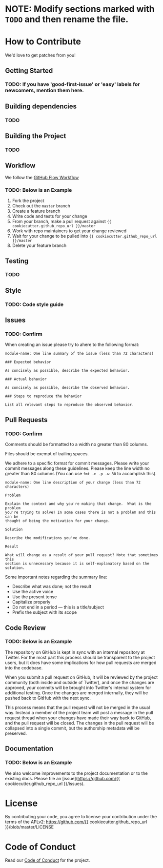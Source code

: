 # NOTE: Modify sections marked with `TODO` and then rename the file.

# How to Contribute

We'd love to get patches from you!

## Getting Started

### TODO: If you have 'good-first-issue' or 'easy' labels for newcomers, mention them here.

## Building dependencies

### TODO

## Building the Project

### TODO

## Workflow

We follow the [GitHub Flow Workflow](https://guides.github.com/introduction/flow/)

### TODO: Below is an Example

1.  Fork the project 
1.  Check out the `master` branch 
1.  Create a feature branch
1.  Write code and tests for your change 
1.  From your branch, make a pull request against `{{ cookiecutter.github_repo_url }}/master` 
1.  Work with repo maintainers to get your change reviewed 
1.  Wait for your change to be pulled into `{{ cookiecutter.github_repo_url }}/master`
1.  Delete your feature branch

## Testing

### TODO

## Style

### TODO: Code style guide

## Issues

### TODO: Confirm

When creating an issue please try to ahere to the following format:

    module-name: One line summary of the issue (less than 72 characters)

    ### Expected behavior

    As concisely as possible, describe the expected behavior.

    ### Actual behavior

    As concisely as possible, describe the observed behavior.

    ### Steps to reproduce the behavior

    List all relevant steps to reproduce the observed behavior.

## Pull Requests

### TODO: Confirm

Comments should be formatted to a width no greater than 80 columns.

Files should be exempt of trailing spaces.

We adhere to a specific format for commit messages. Please write your commit
messages along these guidelines. Please keep the line width no greater than 80
columns (You can use `fmt -n -p -w 80` to accomplish this).

    module-name: One line description of your change (less than 72 characters)

    Problem

    Explain the context and why you're making that change.  What is the problem
    you're trying to solve? In some cases there is not a problem and this can be
    thought of being the motivation for your change.

    Solution

    Describe the modifications you've done.

    Result

    What will change as a result of your pull request? Note that sometimes this
    section is unnecessary because it is self-explanatory based on the solution.

Some important notes regarding the summary line:

* Describe what was done; not the result 
* Use the active voice 
* Use the present tense 
* Capitalize properly 
* Do not end in a period — this is a title/subject 
* Prefix the subject with its scope

## Code Review

### TODO: Below is an Example

The repository on GitHub is kept in sync with an internal repository at
Twitter. For the most part this process should be transparent to the project users,
but it does have some implications for how pull requests are merged into the
codebase.

When you submit a pull request on GitHub, it will be reviewed by the project
community (both inside and outside of Twitter), and once the changes are
approved, your commits will be brought into Twitter's internal system for
additional testing. Once the changes are merged internally, they will be pushed
back to GitHub with the next sync.

This process means that the pull request will not be merged in the usual way.
Instead a member of the project team will post a message in the pull request
thread when your changes have made their way back to GitHub, and the pull
request will be closed.
The changes in the pull request will be collapsed into a single commit, but the
authorship metadata will be preserved.

## Documentation

### TODO: Below is an Example

We also welcome improvements to the project documentation or to the existing
docs. Please file an [issue](https://github.com/{{ cookiecutter.github_repo_url }}/issues).

# License 

By contributing your code, you agree to license your contribution under the 
terms of the APLv2: https://github.com/{{ cookiecutter.github_repo_url }}/blob/master/LICENSE

# Code of Conduct

Read our [Code of Conduct](CODE_OF_CONDUCT.md) for the project.
